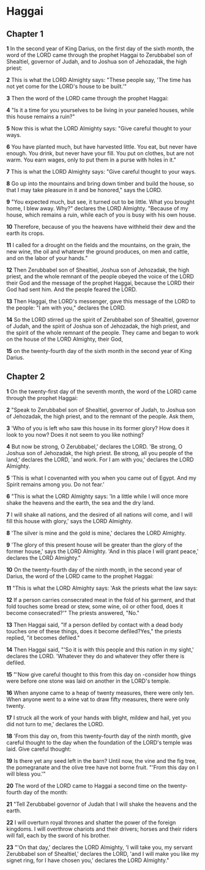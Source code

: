 # Haggai

## Chapter 1

**1** In the second year of King Darius, on the first day of the sixth month, the word of the LORD came through the prophet Haggai to Zerubbabel son of Shealtiel, governor of Judah, and to Joshua son of Jehozadak, the high priest:

**2** This is what the LORD Almighty says: "These people say, 'The time has not yet come for the LORD's house to be built.'"

**3** Then the word of the LORD came through the prophet Haggai:

**4** "Is it a time for you yourselves to be living in your paneled houses, while this house remains a ruin?"

**5** Now this is what the LORD Almighty says: "Give careful thought to your ways.

**6** You have planted much, but have harvested little. You eat, but never have enough. You drink, but never have your fill. You put on clothes, but are not warm. You earn wages, only to put them in a purse with holes in it."

**7** This is what the LORD Almighty says: "Give careful thought to your ways.

**8** Go up into the mountains and bring down timber and build the house, so that I may take pleasure in it and be honored," says the LORD.

**9** "You expected much, but see, it turned out to be little. What you brought home, I blew away. Why?" declares the LORD Almighty. "Because of my house, which remains a ruin, while each of you is busy with his own house.

**10** Therefore, because of you the heavens have withheld their dew and the earth its crops.

**11** I called for a drought on the fields and the mountains, on the grain, the new wine, the oil and whatever the ground produces, on men and cattle, and on the labor of your hands."

**12** Then Zerubbabel son of Shealtiel, Joshua son of Jehozadak, the high priest, and the whole remnant of the people obeyed the voice of the LORD their God and the message of the prophet Haggai, because the LORD their God had sent him. And the people feared the LORD.

**13** Then Haggai, the LORD's messenger, gave this message of the LORD to the people: "I am with you," declares the LORD.

**14** So the LORD stirred up the spirit of Zerubbabel son of Shealtiel, governor of Judah, and the spirit of Joshua son of Jehozadak, the high priest, and the spirit of the whole remnant of the people. They came and began to work on the house of the LORD Almighty, their God,

**15** on the twenty-fourth day of the sixth month in the second year of King Darius.

## Chapter 2

**1** On the twenty-first day of the seventh month, the word of the LORD came through the prophet Haggai:

**2** "Speak to Zerubbabel son of Shealtiel, governor of Judah, to Joshua son of Jehozadak, the high priest, and to the remnant of the people. Ask them,

**3** 'Who of you is left who saw this house in its former glory? How does it look to you now? Does it not seem to you like nothing?

**4** But now be strong, O Zerubbabel,' declares the LORD. 'Be strong, O Joshua son of Jehozadak, the high priest. Be strong, all you people of the land,' declares the LORD, 'and work. For I am with you,' declares the LORD Almighty.

**5** 'This is what I covenanted with you when you came out of Egypt. And my Spirit remains among you. Do not fear.'

**6** "This is what the LORD Almighty says: 'In a little while I will once more shake the heavens and the earth, the sea and the dry land.

**7** I will shake all nations, and the desired of all nations will come, and I will fill this house with glory,' says the LORD Almighty.

**8** 'The silver is mine and the gold is mine,' declares the LORD Almighty.

**9** 'The glory of this present house will be greater than the glory of the former house,' says the LORD Almighty. 'And in this place I will grant peace,' declares the LORD Almighty."

**10** On the twenty-fourth day of the ninth month, in the second year of Darius, the word of the LORD came to the prophet Haggai:

**11** "This is what the LORD Almighty says: 'Ask the priests what the law says:

**12** If a person carries consecrated meat in the fold of his garment, and that fold touches some bread or stew, some wine, oil or other food, does it become consecrated?'" The priests answered, "No."

**13** Then Haggai said, "If a person defiled by contact with a dead body touches one of these things, does it become defiled?Yes," the priests replied, "it becomes defiled."

**14** Then Haggai said, "'So it is with this people and this nation in my sight,' declares the LORD. 'Whatever they do and whatever they offer there is defiled.

**15** "'Now give careful thought to this from this day on -consider how things were before one stone was laid on another in the LORD's temple.

**16** When anyone came to a heap of twenty measures, there were only ten. When anyone went to a wine vat to draw fifty measures, there were only twenty.

**17** I struck all the work of your hands with blight, mildew and hail, yet you did not turn to me,' declares the LORD.

**18** 'From this day on, from this twenty-fourth day of the ninth month, give careful thought to the day when the foundation of the LORD's temple was laid. Give careful thought:

**19** Is there yet any seed left in the barn? Until now, the vine and the fig tree, the pomegranate and the olive tree have not borne fruit. "'From this day on I will bless you.'"

**20** The word of the LORD came to Haggai a second time on the twenty-fourth day of the month:

**21** "Tell Zerubbabel governor of Judah that I will shake the heavens and the earth.

**22** I will overturn royal thrones and shatter the power of the foreign kingdoms. I will overthrow chariots and their drivers; horses and their riders will fall, each by the sword of his brother.

**23** "'On that day,' declares the LORD Almighty, 'I will take you, my servant Zerubbabel son of Shealtiel,' declares the LORD, 'and I will make you like my signet ring, for I have chosen you,' declares the LORD Almighty."

